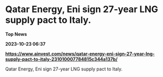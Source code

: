 # Qatar Energy, Eni sign 27-year LNG supply pact to Italy.
**Top News**

**2023-10-23 06:37**

**https://www.ainvest.com/news/qatar-energy-eni-sign-27-year-lng-supply-pact-to-italy-231010007784815c344a137b/**

Qatar Energy, Eni sign 27-year LNG supply pact to Italy.